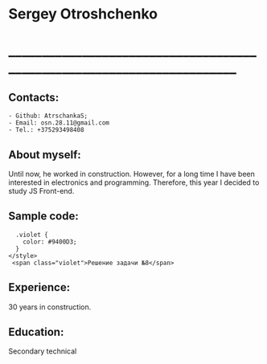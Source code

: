 # Sergey Otroshchenko
# _______________________________________________________________________

## Contacts:
    - Github: AtrschankaS;
    - Email: osn.28.11@gmail.com
    - Tel.: +375293498408

## About myself:

Until now, he worked in construction. However, for a long time I have been interested in electronics and programming. Therefore, this year I decided to study JS Front-end.

## Sample code:
``` <style>
  .violet {
    color: #9400D3;
  }
</style>
 <span class="violet">Решение задачи №8</span>
```
## Experience:
30 years in construction.

## Education:
Secondary technical